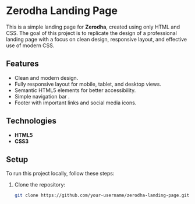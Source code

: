 # Zerodha Landing Page

This is a simple landing page for **Zerodha**, created using only HTML and CSS. The goal of this project is to replicate the design of a professional landing page with a focus on clean design, responsive layout, and effective use of modern CSS.



## Features
- Clean and modern design.
- Fully responsive layout for mobile, tablet, and desktop views.
- Semantic HTML5 elements for better accessibility.
- Simple navigation bar .
- Footer with important links and social media icons.

## Technologies
- **HTML5**
- **CSS3**

## Setup
To run this project locally, follow these steps:

1. Clone the repository:
   ```bash
   git clone https://github.com/your-username/zerodha-landing-page.git
